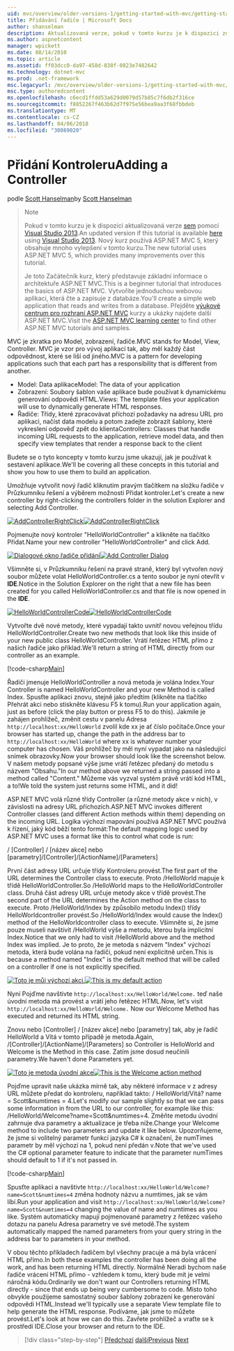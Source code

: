 ```yaml
---
uid: mvc/overview/older-versions-1/getting-started-with-mvc/getting-started-with-mvc-part2
title: Přidávání řadiče | Microsoft Docs
author: shanselman
description: Aktualizovaná verze, pokud v tomto kurzu je k dispozici zde pomocí sady Visual Studio 2013. Nový kurz používá ASP.NET MVC 5, který nabízí mnoho vylepšení v porovnání s t...
ms.author: aspnetcontent
manager: wpickett
ms.date: 08/14/2010
ms.topic: article
ms.assetid: ff03dcc0-da97-458d-838f-0823e7482642
ms.technology: dotnet-mvc
ms.prod: .net-framework
msc.legacyurl: /mvc/overview/older-versions-1/getting-started-with-mvc/getting-started-with-mvc-part2
msc.type: authoredcontent
ms.openlocfilehash: c6ecd1ffdd53a629d0079d57b85c7f6db2f316ce
ms.sourcegitcommit: f8852267f463b62d7f975e56bea9aa3f68fbbdeb
ms.translationtype: MT
ms.contentlocale: cs-CZ
ms.lasthandoff: 04/06/2018
ms.locfileid: "30869020"
---
```

<a name="adding-a-controller"></a><span data-ttu-id="cd7c0-104">Přidání Kontroleru</span><span class="sxs-lookup"><span data-stu-id="cd7c0-104">Adding a Controller</span></span>
====================
<span data-ttu-id="cd7c0-105">podle [Scott Hanselman](https://github.com/shanselman)</span><span class="sxs-lookup"><span data-stu-id="cd7c0-105">by [Scott Hanselman](https://github.com/shanselman)</span></span>

> > [!NOTE]
> > <span data-ttu-id="cd7c0-106">Pokud v tomto kurzu je k dispozici aktualizovaná verze [sem](../../getting-started/introduction/getting-started.md) pomocí [Visual Studio 2013](https://www.microsoft.com/visualstudio/eng/2013-downloads).</span><span class="sxs-lookup"><span data-stu-id="cd7c0-106">An updated version if this tutorial is available [here](../../getting-started/introduction/getting-started.md) using [Visual Studio 2013](https://www.microsoft.com/visualstudio/eng/2013-downloads).</span></span> <span data-ttu-id="cd7c0-107">Nový kurz používá ASP.NET MVC 5, který obsahuje mnoho vylepšení v tomto kurzu.</span><span class="sxs-lookup"><span data-stu-id="cd7c0-107">The new tutorial uses ASP.NET MVC 5, which provides many improvements over this tutorial.</span></span>
> 
> 
> <span data-ttu-id="cd7c0-108">Je toto Začátečník kurz, který představuje základní informace o architektuře ASP.NET MVC.</span><span class="sxs-lookup"><span data-stu-id="cd7c0-108">This is a beginner tutorial that introduces the basics of ASP.NET MVC.</span></span> <span data-ttu-id="cd7c0-109">Vytvoříte jednoduchou webovou aplikaci, která čte a zapisuje z databáze.</span><span class="sxs-lookup"><span data-stu-id="cd7c0-109">You'll create a simple web application that reads and writes from a database.</span></span> <span data-ttu-id="cd7c0-110">Přejděte [výukové centrum pro rozhraní ASP.NET MVC](../../../index.md) kurzy a ukázky najdete další ASP.NET MVC.</span><span class="sxs-lookup"><span data-stu-id="cd7c0-110">Visit the [ASP.NET MVC learning center](../../../index.md) to find other ASP.NET MVC tutorials and samples.</span></span>


<span data-ttu-id="cd7c0-111">MVC je zkratka pro Model, zobrazení, řadiče.</span><span class="sxs-lookup"><span data-stu-id="cd7c0-111">MVC stands for Model, View, Controller.</span></span> <span data-ttu-id="cd7c0-112">MVC je vzor pro vývoj aplikací tak, aby měl každý část odpovědnost, které se liší od jiného.</span><span class="sxs-lookup"><span data-stu-id="cd7c0-112">MVC is a pattern for developing applications such that each part has a responsibility that is different from another.</span></span>

- <span data-ttu-id="cd7c0-113">Model: Data aplikace</span><span class="sxs-lookup"><span data-stu-id="cd7c0-113">Model: The data of your application</span></span>
- <span data-ttu-id="cd7c0-114">Zobrazení: Soubory šablon vaše aplikace bude používat k dynamickému generování odpovědi HTML.</span><span class="sxs-lookup"><span data-stu-id="cd7c0-114">Views: The template files your application will use to dynamically generate HTML responses.</span></span>
- <span data-ttu-id="cd7c0-115">Řadiče: Třídy, které zpracovávat příchozí požadavky na adresu URL pro aplikaci, načíst data modelu a potom zadejte zobrazit šablony, které vykreslení odpověď zpět do klienta</span><span class="sxs-lookup"><span data-stu-id="cd7c0-115">Controllers: Classes that handle incoming URL requests to the application, retrieve model data, and then specify view templates that render a response back to the client</span></span>

<span data-ttu-id="cd7c0-116">Budete se o tyto koncepty v tomto kurzu jsme ukazují, jak je používat k sestavení aplikace.</span><span class="sxs-lookup"><span data-stu-id="cd7c0-116">We'll be covering all these concepts in this tutorial and show you how to use them to build an application.</span></span>

<span data-ttu-id="cd7c0-117">Umožňuje vytvořit nový řadič kliknutím pravým tlačítkem na složku řadiče v Průzkumníku řešení a výběrem možnosti Přidat kontroler.</span><span class="sxs-lookup"><span data-stu-id="cd7c0-117">Let's create a new controller by right-clicking the controllers folder in the solution Explorer and selecting Add Controller.</span></span>

<span data-ttu-id="cd7c0-118">[![AddControllerRightClick](getting-started-with-mvc-part2/_static/image2.png)](getting-started-with-mvc-part2/_static/image1.png)</span><span class="sxs-lookup"><span data-stu-id="cd7c0-118">[![AddControllerRightClick](getting-started-with-mvc-part2/_static/image2.png)](getting-started-with-mvc-part2/_static/image1.png)</span></span>

<span data-ttu-id="cd7c0-119">Pojmenujte nový kontroler "HelloWorldController" a klikněte na tlačítko Přidat.</span><span class="sxs-lookup"><span data-stu-id="cd7c0-119">Name your new controller "HelloWorldController" and click Add.</span></span>

<span data-ttu-id="cd7c0-120">[![Dialogové okno řadiče přidání](getting-started-with-mvc-part2/_static/image4.png)](getting-started-with-mvc-part2/_static/image3.png)</span><span class="sxs-lookup"><span data-stu-id="cd7c0-120">[![Add Controller Dialog](getting-started-with-mvc-part2/_static/image4.png)](getting-started-with-mvc-part2/_static/image3.png)</span></span>

<span data-ttu-id="cd7c0-121">Všimněte si, v Průzkumníku řešení na pravé straně, který byl vytvořen nový soubor můžete volat HelloWorldController.cs a tento soubor je nyní otevřít v **IDE**.</span><span class="sxs-lookup"><span data-stu-id="cd7c0-121">Notice in the Solution Explorer on the right that a new file has been created for you called HelloWorldController.cs and that file is now opened in the **IDE**.</span></span>

<span data-ttu-id="cd7c0-122">[![HelloWorldControllerCode](getting-started-with-mvc-part2/_static/image6.png)](getting-started-with-mvc-part2/_static/image5.png)</span><span class="sxs-lookup"><span data-stu-id="cd7c0-122">[![HelloWorldControllerCode](getting-started-with-mvc-part2/_static/image6.png)](getting-started-with-mvc-part2/_static/image5.png)</span></span>

<span data-ttu-id="cd7c0-123">Vytvořte dvě nové metody, které vypadají takto uvnitř novou veřejnou třídu HelloWorldController.</span><span class="sxs-lookup"><span data-stu-id="cd7c0-123">Create two new methods that look like this inside of your new public class HelloWorldController.</span></span> <span data-ttu-id="cd7c0-124">Vrátí řetězec HTML přímo z našich řadiče jako příklad.</span><span class="sxs-lookup"><span data-stu-id="cd7c0-124">We'll return a string of HTML directly from our controller as an example.</span></span>

[!code-csharp[Main](getting-started-with-mvc-part2/samples/sample1.cs)]

<span data-ttu-id="cd7c0-125">Řadiči jmenuje HelloWorldController a nová metoda je volána Index.</span><span class="sxs-lookup"><span data-stu-id="cd7c0-125">Your Controller is named HelloWorldController and your new Method is called Index.</span></span> <span data-ttu-id="cd7c0-126">Spusťte aplikaci znovu, stejně jako předtím (klikněte na tlačítko Přehrát akci nebo stiskněte klávesu F5 k tomu).</span><span class="sxs-lookup"><span data-stu-id="cd7c0-126">Run your application again, just as before (click the play button or press F5 to do this).</span></span> <span data-ttu-id="cd7c0-127">Jakmile je zahájen prohlížeč, změnit cestu v panelu Adresa `http://localhost:xx/HelloWorld` zvolil kde xx je ať číslo počítače.</span><span class="sxs-lookup"><span data-stu-id="cd7c0-127">Once your browser has started up, change the path in the address bar to `http://localhost:xx/HelloWorld` where xx is whatever number your computer has chosen.</span></span> <span data-ttu-id="cd7c0-128">Váš prohlížeč by měl nyní vypadat jako na následující snímek obrazovky.</span><span class="sxs-lookup"><span data-stu-id="cd7c0-128">Now your browser should look like the screenshot below.</span></span> <span data-ttu-id="cd7c0-129">V našem metody popsané výše jsme vrátí řetězec předaný do metodu s názvem "Obsahu."</span><span class="sxs-lookup"><span data-stu-id="cd7c0-129">In our method above we returned a string passed into a method called "Content."</span></span> <span data-ttu-id="cd7c0-130">Můžeme vás vyzval systém právě vrátí kód HTML, a to!</span><span class="sxs-lookup"><span data-stu-id="cd7c0-130">We told the system just returns some HTML, and it did!</span></span>

<span data-ttu-id="cd7c0-131">ASP.NET MVC volá různé třídy Controller (a různé metody akce v nich), v závislosti na adresy URL příchozích.</span><span class="sxs-lookup"><span data-stu-id="cd7c0-131">ASP.NET MVC invokes different Controller classes (and different Action methods within them) depending on the incoming URL.</span></span> <span data-ttu-id="cd7c0-132">Logika výchozí mapování používá ASP.NET MVC používá k řízení, jaký kód běží tento formát:</span><span class="sxs-lookup"><span data-stu-id="cd7c0-132">The default mapping logic used by ASP.NET MVC uses a format like this to control what code is run:</span></span>

<span data-ttu-id="cd7c0-133">/ [Controller] / [název akce] nebo [parametry]</span><span class="sxs-lookup"><span data-stu-id="cd7c0-133">/[Controller]/[ActionName]/[Parameters]</span></span>

<span data-ttu-id="cd7c0-134">První část adresy URL určuje třídy Kontroleru provést.</span><span class="sxs-lookup"><span data-stu-id="cd7c0-134">The first part of the URL determines the Controller class to execute.</span></span> <span data-ttu-id="cd7c0-135">Proto /HelloWorld mapuje k třídě HelloWorldController.</span><span class="sxs-lookup"><span data-stu-id="cd7c0-135">So /HelloWorld maps to the HelloWorldController class.</span></span> <span data-ttu-id="cd7c0-136">Druhá část adresy URL určuje metody akce v třídě provést.</span><span class="sxs-lookup"><span data-stu-id="cd7c0-136">The second part of the URL determines the Action method on the class to execute.</span></span> <span data-ttu-id="cd7c0-137">Proto /HelloWorld/Index by způsobilo metodu Index() třídy HelloWorldcontroller provést.</span><span class="sxs-lookup"><span data-stu-id="cd7c0-137">So /HelloWorld/Index would cause the Index() method of the HelloWorldcontroller class to execute.</span></span> <span data-ttu-id="cd7c0-138">Všimněte si, že jsme pouze museli navštívit /HelloWorld výše a metodu, kterou byla implicitní Index.</span><span class="sxs-lookup"><span data-stu-id="cd7c0-138">Notice that we only had to visit /HelloWorld above and the method Index was implied.</span></span> <span data-ttu-id="cd7c0-139">Je to proto, že je metoda s názvem "Index" výchozí metoda, která bude volána na řadiči, pokud není explicitně určen.</span><span class="sxs-lookup"><span data-stu-id="cd7c0-139">This is because a method named "Index" is the default method that will be called on a controller if one is not explicitly specified.</span></span>

<span data-ttu-id="cd7c0-140">[![Toto je můj výchozí akci.](getting-started-with-mvc-part2/_static/image8.png)](getting-started-with-mvc-part2/_static/image7.png)</span><span class="sxs-lookup"><span data-stu-id="cd7c0-140">[![This is my default action](getting-started-with-mvc-part2/_static/image8.png)](getting-started-with-mvc-part2/_static/image7.png)</span></span>

<span data-ttu-id="cd7c0-141">Nyní Pojďme navštivte `http://localhost:xx/HelloWorld/Welcome.` teď naše úvodní metoda má provést a vrátí jeho řetězec HTML.</span><span class="sxs-lookup"><span data-stu-id="cd7c0-141">Now, let's visit `http://localhost:xx/HelloWorld/Welcome.` Now our Welcome Method has executed and returned its HTML string.</span></span>

<span data-ttu-id="cd7c0-142">Znovu nebo [Controller] / [název akce] nebo [parametry] tak, aby je řadič HelloWorld a Vítá v tomto případě je metoda.</span><span class="sxs-lookup"><span data-stu-id="cd7c0-142">Again, /[Controller]/[ActionName]/[Parameters] so Controller is HelloWorld and Welcome is the Method in this case.</span></span> <span data-ttu-id="cd7c0-143">Zatím jsme dosud neučinili parametry.</span><span class="sxs-lookup"><span data-stu-id="cd7c0-143">We haven't done Parameters yet.</span></span>

<span data-ttu-id="cd7c0-144">[![Toto je metoda úvodní akce](getting-started-with-mvc-part2/_static/image10.png)](getting-started-with-mvc-part2/_static/image9.png)</span><span class="sxs-lookup"><span data-stu-id="cd7c0-144">[![This is the Welcome action method](getting-started-with-mvc-part2/_static/image10.png)](getting-started-with-mvc-part2/_static/image9.png)</span></span>

<span data-ttu-id="cd7c0-145">Pojďme upravit naše ukázka mírně tak, aby některé informace v z adresy URL můžete předat do kontroleru, například takto: / HelloWorld/Vítá? name = Scott&amp;numtimes = 4.</span><span class="sxs-lookup"><span data-stu-id="cd7c0-145">Let's modify our sample slightly so that we can pass some information in from the URL to our controller, for example like this: /HelloWorld/Welcome?name=Scott&amp;numtimes=4.</span></span> <span data-ttu-id="cd7c0-146">Změňte metodu úvodní zahrnuje dva parametry a aktualizace je třeba níže.</span><span class="sxs-lookup"><span data-stu-id="cd7c0-146">Change your Welcome method to include two parameters and update it like below.</span></span> <span data-ttu-id="cd7c0-147">Upozorňujeme, že jsme si volitelný parametr funkcí jazyka C# k označení, že numTimes parametr by měl výchozí na 1, pokud není předán v.</span><span class="sxs-lookup"><span data-stu-id="cd7c0-147">Note that we've used the C# optional parameter feature to indicate that the parameter numTimes should default to 1 if it's not passed in.</span></span>

[!code-csharp[Main](getting-started-with-mvc-part2/samples/sample2.cs)]

<span data-ttu-id="cd7c0-148">Spusťte aplikaci a navštivte `http://localhost:xx/HelloWorld/Welcome?name=Scott&numtimes=4` změna hodnoty názvu a numtimes, jak se vám líbí.</span><span class="sxs-lookup"><span data-stu-id="cd7c0-148">Run your application and visit `http://localhost:xx/HelloWorld/Welcome?name=Scott&numtimes=4` changing the value of name and numtimes as you like.</span></span> <span data-ttu-id="cd7c0-149">Systém automaticky mapují pojmenované parametry z řetězec vašeho dotazu na panelu Adresa parametry ve své metodě.</span><span class="sxs-lookup"><span data-stu-id="cd7c0-149">The system automatically mapped the named parameters from your query string in the address bar to parameters in your method.</span></span>

<span data-ttu-id="cd7c0-150">V obou těchto příkladech řadičem byl všechny pracuje a má byla vrácení HTML přímo.</span><span class="sxs-lookup"><span data-stu-id="cd7c0-150">In both these examples the controller has been doing all the work, and has been returning HTML directly.</span></span> <span data-ttu-id="cd7c0-151">Normálně Neradi bychom naše řadiče vrácení HTML přímo - vzhledem k tomu, který bude mít je velmi náročná kódu.</span><span class="sxs-lookup"><span data-stu-id="cd7c0-151">Ordinarily we don't want our Controllers returning HTML directly - since that ends up being very cumbersome to code.</span></span> <span data-ttu-id="cd7c0-152">Místo toho obvykle použijeme samostatný soubor šablony zobrazení ke generování odpovědi HTML.</span><span class="sxs-lookup"><span data-stu-id="cd7c0-152">Instead we'll typically use a separate View template file to help generate the HTML response.</span></span> <span data-ttu-id="cd7c0-153">Podíváme, jak jsme to můžete provést.</span><span class="sxs-lookup"><span data-stu-id="cd7c0-153">Let's look at how we can do this.</span></span> <span data-ttu-id="cd7c0-154">Zavřete prohlížeč a vraťte se k prostředí IDE.</span><span class="sxs-lookup"><span data-stu-id="cd7c0-154">Close your browser and return to the IDE.</span></span>

> [!div class="step-by-step"]
> <span data-ttu-id="cd7c0-155">[Předchozí](getting-started-with-mvc-part1.md)
> [další](getting-started-with-mvc-part3.md)</span><span class="sxs-lookup"><span data-stu-id="cd7c0-155">[Previous](getting-started-with-mvc-part1.md)
[Next](getting-started-with-mvc-part3.md)</span></span>
